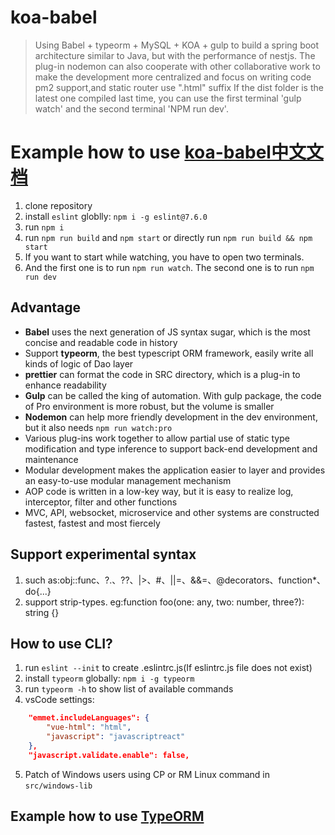 # **koa-babel**
> Using Babel + typeorm + MySQL + KOA + gulp to build a spring boot architecture similar to Java, but with the performance of nestjs.
> The plug-in nodemon can also cooperate with other collaborative work to make the development more centralized and focus on writing code
> pm2 support,and static router use ".html" suffix
> If the dist folder is the latest one compiled last time, you can use the first terminal 'gulp watch' and the second terminal 'NPM run dev'.

# Example how to use [koa-babel中文文档](https://github.com/asciphx/asciphx/sample/koa-babel/README-zh_CN.md)
1. clone repository 
2. install `eslint` globlly: `npm i -g eslint@7.6.0`
3. run `npm i`
4. run `npm run build` and `npm start` or directly run `npm run build && npm start`
5. If you want to start while watching, you have to open two terminals.
6. And the first one is to run `npm run watch`. The second one is to run `npm run dev`

## Advantage
- **Babel** uses the next generation of JS syntax sugar, which is the most concise and readable code in history
- Support **typeorm**, the best typescript ORM framework, easily write all kinds of logic of Dao layer
- **prettier** can format the code in SRC directory, which is a plug-in to enhance readability
- **Gulp** can be called the king of automation. With gulp package, the code of Pro environment is more robust, but the volume is smaller
- **Nodemon** can help more friendly development in the dev environment, but it also needs `npm run watch:pro`
- Various plug-ins work together to allow partial use of static type modification and type inference to support back-end development and maintenance
- Modular development makes the application easier to layer and provides an easy-to-use modular management mechanism
- AOP code is written in a low-key way, but it is easy to realize log, interceptor, filter and other functions
- MVC, API, websocket, microservice and other systems are constructed fastest, fastest and most fiercely
## Support experimental syntax
1. such as:obj::func、?.、??、|>、#、||=、&&=、@decorators、function*、do{...}
2. support strip-types. eg:function foo(one: any, two: number, three?): string {}

## How to use CLI?
1. run `eslint --init` to create .eslintrc.js(If eslintrc.js file does not exist)
2. install `typeorm` globally: `npm i -g typeorm`
3. run `typeorm -h` to show list of available commands
4. vsCode settings:
```json
    "emmet.includeLanguages": {
        "vue-html": "html",
        "javascript": "javascriptreact"
    },
    "javascript.validate.enable": false,
```
5. Patch of Windows users using CP or RM Linux command in `src/windows-lib`

## Example how to use [TypeORM](https://github.com/typeorm/typeorm)